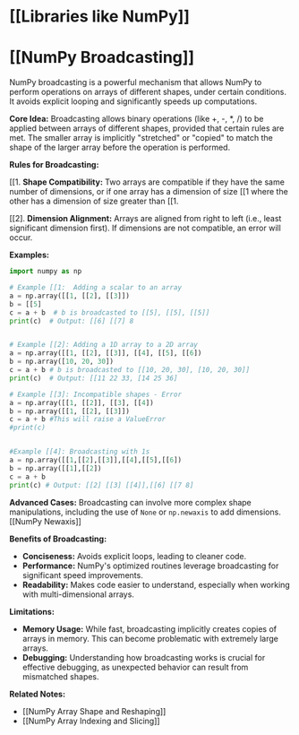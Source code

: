 # [[Libraries like NumPy]]
# [[NumPy Broadcasting]] 
NumPy broadcasting is a powerful mechanism that allows NumPy to perform operations on arrays of different shapes, under certain conditions.  It avoids explicit looping and significantly speeds up computations.

**Core Idea:** Broadcasting allows binary operations (like +, -, *, /) to be applied between arrays of different shapes, provided that certain rules are met.  The smaller array is implicitly "stretched" or "copied" to match the shape of the larger array before the operation is performed.


**Rules for Broadcasting:**

[[1. **Shape Compatibility:** Two arrays are compatible if they have the same number of dimensions, or if one array has a dimension of size [[1 where the other has a dimension of size greater than [[1.

[[2]. **Dimension Alignment:**  Arrays are aligned from right to left (i.e., least significant dimension first).  If dimensions are not compatible, an error will occur.


**Examples:**

```python
import numpy as np

# Example [[1:  Adding a scalar to an array
a = np.array([[1, [[2], [[3]])
b = [[5]
c = a + b  # b is broadcasted to [[5], [[5], [[5]]
print(c)  # Output: [[6] [[7] 8


# Example [[2]: Adding a 1D array to a 2D array
a = np.array([[1, [[2], [[3]], [[4], [[5], [[6])
b = np.array([10, 20, 30])
c = a + b # b is broadcasted to [[10, 20, 30], [10, 20, 30]]
print(c)  # Output: [[11 22 33, [14 25 36]

# Example [[3]: Incompatible shapes - Error
a = np.array([[1, [[2]], [[3], [[4])
b = np.array([[1, [[2], [[3]])
c = a + b #This will raise a ValueError
#print(c)


#Example [[4]: Broadcasting with 1s
a = np.array([[1,[[2],[[3]],[[4],[[5],[[6])
b = np.array([[1],[[2])
c = a + b
print(c) # Output: [[2] [[3] [[4]],[[6] [[7 8]

```

**Advanced Cases:**  Broadcasting can involve more complex shape manipulations, including the use of `None` or `np.newaxis` to add dimensions.  [[NumPy Newaxis]]


**Benefits of Broadcasting:**

* **Conciseness:**  Avoids explicit loops, leading to cleaner code.
* **Performance:**  NumPy's optimized routines leverage broadcasting for significant speed improvements.
* **Readability:**  Makes code easier to understand, especially when working with multi-dimensional arrays.

**Limitations:**

* **Memory Usage:**  While fast, broadcasting implicitly creates copies of arrays in memory. This can become problematic with extremely large arrays.
* **Debugging:**  Understanding how broadcasting works is crucial for effective debugging, as unexpected behavior can result from mismatched shapes.

**Related Notes:**

* [[NumPy Array Shape and Reshaping]]
* [[NumPy Array Indexing and Slicing]]


